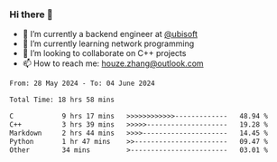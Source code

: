 ### Hi there 👋
- 🔭 I’m currently a backend engineer at [@ubisoft](https://github.com/ubisoft)
- 🌱 I’m currently learning network programming
- 👯 I’m looking to collaborate on C++ projects
- 📫 How to reach me: houze.zhang@outlook.com

<!--START_SECTION:waka-->

```txt
From: 28 May 2024 - To: 04 June 2024

Total Time: 18 hrs 58 mins

C            9 hrs 17 mins   >>>>>>>>>>>>-------------   48.94 %
C++          3 hrs 39 mins   >>>>>--------------------   19.28 %
Markdown     2 hrs 44 mins   >>>>---------------------   14.45 %
Python       1 hr 47 mins    >>-----------------------   09.47 %
Other        34 mins         >------------------------   03.01 %
```

<!--END_SECTION:waka-->
